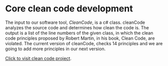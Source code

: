 # Core clean code development

The input to our software tool, _CleanCode_, is a c# class. 
cleanCode analyzes the source code and determines how clean the code is. 
The output is a list of the line numbers of the given class, in which the clean code principles proposed by Robert Martin, in his book, Clean Code, are violated. The current version of cleanCode, checks 14 principles and we are going to add more principles in our next version. 

[Click to visit clean code project](http://reverse.iust.ac.ir/cleancode.aspx).

